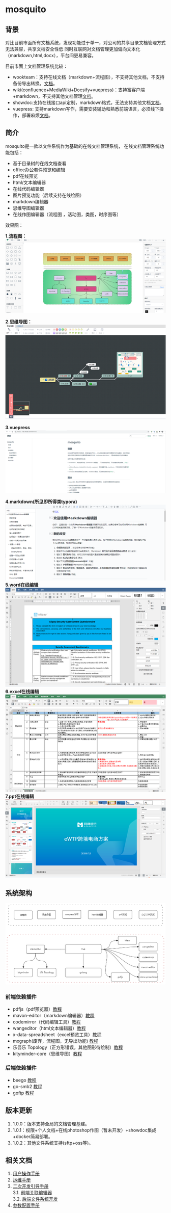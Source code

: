 # mosquito
## 背景
 对比目前市面所有文档系统，发现功能过于单一，对公司的共享目录文档管理方式无法兼容，共享文档安全性低
 同时互联网对文档管理更加偏向文本化（markdown,html,docx），平台间更易兼容。
 
目前市面上文档管理系统比较：
 - wookteam：支持在线文档（markdown+流程图），不支持其他文档，不支持备份导出转换，[文档](https://gitee.com/aipaw/wookteam)。
 - wiki(confluence+MediaWiki+Docsify+vuepress)：支持富客户端+markdown，不支持其他文档管理[文档](https://www.jianshu.com/p/f79236289793)。
 - showdoc:支持在线接口api定制，markdown格式，无法支持其他文档[文档](https://www.showdoc.com.cn/demo?page_id=7)。
 - vuepress: 支持markdown写作，需要安装辅助和熟悉前端语言，必须线下操作，部署麻烦[文档](https://www.vuepress.cn/guide/getting-started.html)。
## 简介
mosquito是一款以文件系统作为基础的在线文档管理系统，
在线文档管理系统功能包括：
- 基于目录树的在线文档查看
- office办公套件预览和编辑
- pdf在线预览
- html/文本编辑器
- 在线代码编辑器
- 图片预览功能（后续支持在线绘图）
- markdown编辑器
- 思维导图编辑器
- 在线作图编辑器（流程图 ，活动图，类图，时序图等）

效果图：

<b>1.流程图：</b>
![](doc/images/flow.png)

<b>2.思维导图：</b>
![](doc/images/nao.png)

<b>3.vuepress</b>
![](doc/images/vuepress.png)

<b>4.markdown(所见即所得类typora)</b>
![](doc/images/markdown.png)
<b>5.word在线编辑</b>
![](doc/images/word.png)
<b>6.excel在线编辑</b>
![](doc/images/excel.png)
<b>7.ppt在线编辑</b>
![](doc/images/ppt.png)
 ## 系统架构
 ![系统拓扑图](doc/images/topology.png)
 ### 前端依赖插件
 - pdfjs（pdf预览器）[教程](http://mozilla.github.io/pdf.js/)
 - mavon-editor（markdown编辑器）[教程](https://github.com/hinesboy/mavonEditor)
 - codemirror（代码编辑工具）[教程](https://github.com/surmon-china/vue-codemirror)
 - wangeditor（html文本编辑器）[教程](http://www.wangeditor.com/)
 - x-data-spreadsheet（excel预览工具）[教程](https://github.com/myliang/x-spreadsheet)
 - mxgraph(废弃，流程图，无导出功能) [教程](https://jgraph.github.io/mxgraph/javascript/examples/grapheditor/www/index.html)
 - 乐吾乐 Topology（正方形错误，其他图形待绘制）[教程](https://www.yuque.com/alsmile/topology/make-shape)
 - kityminder-core（思维导图）[教程](https://github.com/fex-team/kityminder-core/wiki/command)
### 后端依赖插件
 - beego [教程](https://beego.me/docs/intro/)
 - go-smb2 [教程](https://github.com/hirochachacha/go-smb2)
 - goftp [教程](https://github.com/dutchcoders/goftp)
 ## 版本更新
 1. 1.0.0：版本支持全局的文档管理基建。
 2. 1.0.1：权限+个人文档+在线photoshop作图（暂未开发）+showdoc集成+docker简易部署。
 3. 1.0.2：其他文件系统支持(sftp+oss等)。
 ## 相关文档
 1. [用户操作手册](doc/user.md)
 2. [运维手册](doc/oper.md)
 3. [二次开发引导手册](doc/dev.md) <br/>
 3.1. [前端关联编辑器](doc/devf.md)<br/>
 3.2. [后端文件系统开发](doc/devb.md)
 4. [参数配置手册](doc/conf.md)
